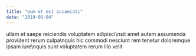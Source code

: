 ```yaml
---
title: "eum et est occaecati"
date: "2019-06-04"
---
```


ullam et saepe reiciendis voluptatem adipisci\nsit amet autem assumenda provident rerum culpa\nquis hic commodi nesciunt rem tenetur doloremque ipsam iure\nquis sunt voluptatem rerum illo velit
